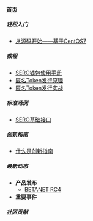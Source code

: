 #### [首页](?file=home-Home)

##### 轻松入门

- [从源码开始——基于CentOS7](?file=Example/sero-basic-interface)

##### 教程

- [SERO钱包使用手册](?file=Tutorial/manual-of-wallet)
- [匿名Token发行原理](?file=Tutorial/principle-of-anonymous-token)
- [匿名Token发行实战](?file=Tutorial/practice-of-anonymous-token)

##### 标准范例

- [SERO基础接口](?file=Example/sero-basic-interface)

##### 创新指南

- [什么是创新指南](?file=Innovation/what-is-innovation-guide)

##### 最新动态

- **产品发布**
  - [BETANET RC4](?file=News/Publish/SERO-BETANET-RC4(v0.3.0-beta.4))
- **重要事件**

##### 社区贡献
